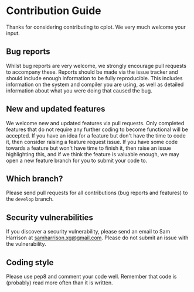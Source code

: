# Contribution Guide

Thanks for considering contributing to cplot. We very much welcome your input.

## Bug reports

Whilst bug reports are very welcome, we strongly encourage pull requests to accompany these. Reports should be made via the issue tracker and should include enough information to be fully reproducible. This includes information on the system and compiler you are using, as well as detailed information about what you were doing that caused the bug.

## New and updated features

We welcome new and updated features via pull requests. Only completed features that do not require any further coding to become functional will be accepted. If you have an idea for a feature but don't have the time to code it, then consider raising a feature request issue. If you have some code towards a feature but won't have time to finish it, then raise an issue highlighting this, and if we think the feature is valuable enough, we may open a new feature branch for you to submit your code to.

## Which branch?

Please send pull requests for all contributions (bug reports and features) to the `develop` branch.

## Security vulnerabilities

If you discover a security vulnerability, please send an email to Sam Harrison at [samharrison.xg@gmail.com](mailto:samharrison.xg@gmail.com). Please do not submit an issue with the vulnerability.

## Coding style

Please use pep8 and comment your code well. Remember that code is (probably) read more often than it is written.